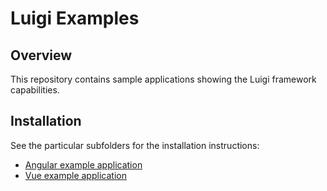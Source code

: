 # Luigi Examples

## Overview

This repository contains sample applications showing the Luigi framework capabilities.

## Installation

See the particular subfolders for the installation instructions:
* [Angular example application](/core/examples/luigi-sample-angular)
* [Vue example application](/core/examples/luigi-sample-vue)
